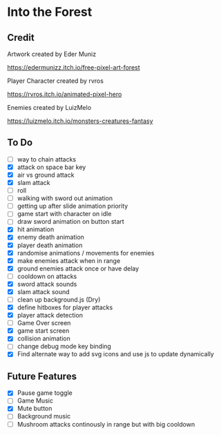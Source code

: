 # Into the Forest

## Credit

Artwork created by Eder Muniz

https://edermunizz.itch.io/free-pixel-art-forest

Player Character created by rvros

https://rvros.itch.io/animated-pixel-hero

Enemies created by LuizMelo

https://luizmelo.itch.io/monsters-creatures-fantasy

## To Do

- [ ] way to chain attacks
- [x] attack on space bar key
- [x] air vs ground attack
- [x] slam attack
- [ ] roll
- [ ] walking with sword out animation
- [ ] getting up after slide animation priority
- [ ] game start with character on idle
- [ ] draw sword animation on button start
- [x] hit animation
- [x] enemy death animation
- [x] player death animation
- [x] randomise animations / movements for enemies
- [x] make enemies attack when in range
- [x] ground enemies attack once or have delay
- [ ] cooldown on attacks
- [x] sword attack sounds
- [x] slam attack sound
- [ ] clean up background.js (Dry)
- [x] define hitboxes for player attacks
- [x] player attack detection
- [ ] Game Over screen
- [x] game start screen
- [x] collision animation
- [ ] change debug mode key binding
- [x] Find alternate way to add svg icons and use js to update dynamically

## Future Features

- [x] Pause game toggle
- [ ] Game Music
- [x] Mute button
- [ ] Background music
- [ ] Mushroom attacks continously in range but with big cooldown
